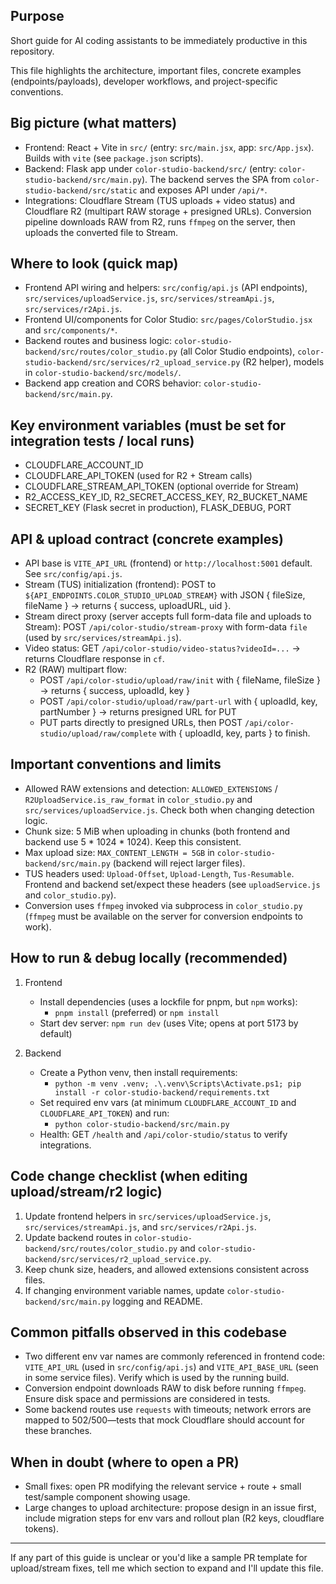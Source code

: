 ## Purpose
Short guide for AI coding assistants to be immediately productive in this repository.

This file highlights the architecture, important files, concrete examples (endpoints/payloads), developer workflows, and project-specific conventions.

## Big picture (what matters)
- Frontend: React + Vite in `src/` (entry: `src/main.jsx`, app: `src/App.jsx`). Builds with `vite` (see `package.json` scripts).
- Backend: Flask app under `color-studio-backend/src/` (entry: `color-studio-backend/src/main.py`). The backend serves the SPA from `color-studio-backend/src/static` and exposes API under `/api/*`.
- Integrations: Cloudflare Stream (TUS uploads + video status) and Cloudflare R2 (multipart RAW storage + presigned URLs). Conversion pipeline downloads RAW from R2, runs `ffmpeg` on the server, then uploads the converted file to Stream.

## Where to look (quick map)
- Frontend API wiring and helpers: `src/config/api.js` (API endpoints), `src/services/uploadService.js`, `src/services/streamApi.js`, `src/services/r2Api.js`.
- Frontend UI/components for Color Studio: `src/pages/ColorStudio.jsx` and `src/components/*`.
- Backend routes and business logic: `color-studio-backend/src/routes/color_studio.py` (all Color Studio endpoints), `color-studio-backend/src/services/r2_upload_service.py` (R2 helper), models in `color-studio-backend/src/models/`.
- Backend app creation and CORS behavior: `color-studio-backend/src/main.py`.

## Key environment variables (must be set for integration tests / local runs)
- CLOUDFLARE_ACCOUNT_ID
- CLOUDFLARE_API_TOKEN (used for R2 + Stream calls)
- CLOUDFLARE_STREAM_API_TOKEN (optional override for Stream)
- R2_ACCESS_KEY_ID, R2_SECRET_ACCESS_KEY, R2_BUCKET_NAME
- SECRET_KEY (Flask secret in production), FLASK_DEBUG, PORT

## API & upload contract (concrete examples)
- API base is `VITE_API_URL` (frontend) or `http://localhost:5001` default. See `src/config/api.js`.
- Stream (TUS) initialization (frontend): POST to `${API_ENDPOINTS.COLOR_STUDIO_UPLOAD_STREAM}` with JSON { fileSize, fileName } -> returns { success, uploadURL, uid }.
- Stream direct proxy (server accepts full form-data file and uploads to Stream): POST `/api/color-studio/stream-proxy` with form-data `file` (used by `src/services/streamApi.js`).
- Video status: GET `/api/color-studio/video-status?videoId=...` -> returns Cloudflare response in `cf`.
- R2 (RAW) multipart flow:
  - POST `/api/color-studio/upload/raw/init` with { fileName, fileSize } -> returns { success, uploadId, key }
  - POST `/api/color-studio/upload/raw/part-url` with { uploadId, key, partNumber } -> returns presigned URL for PUT
  - PUT parts directly to presigned URLs, then POST `/api/color-studio/upload/raw/complete` with { uploadId, key, parts } to finish.

## Important conventions and limits
- Allowed RAW extensions and detection: `ALLOWED_EXTENSIONS` / `R2UploadService.is_raw_format` in `color_studio.py` and `src/services/uploadService.js`. Check both when changing detection logic.
- Chunk size: 5 MiB when uploading in chunks (both frontend and backend use 5 * 1024 * 1024). Keep this consistent.
- Max upload size: `MAX_CONTENT_LENGTH = 5GB` in `color-studio-backend/src/main.py` (backend will reject larger files).
- TUS headers used: `Upload-Offset`, `Upload-Length`, `Tus-Resumable`. Frontend and backend set/expect these headers (see `uploadService.js` and `color_studio.py`).
- Conversion uses `ffmpeg` invoked via subprocess in `color_studio.py` (`ffmpeg` must be available on the server for conversion endpoints to work).

## How to run & debug locally (recommended)
1. Frontend
   - Install dependencies (uses a lockfile for pnpm, but `npm` works):
     - `pnpm install` (preferred) or `npm install`
   - Start dev server: `npm run dev` (uses Vite; opens at port 5173 by default)

2. Backend
   - Create a Python venv, then install requirements:
     - `python -m venv .venv; .\.venv\Scripts\Activate.ps1; pip install -r color-studio-backend/requirements.txt`
   - Set required env vars (at minimum `CLOUDFLARE_ACCOUNT_ID` and `CLOUDFLARE_API_TOKEN`) and run:
     - `python color-studio-backend/src/main.py`
   - Health: GET `/health` and `/api/color-studio/status` to verify integrations.

## Code change checklist (when editing upload/stream/r2 logic)
1. Update frontend helpers in `src/services/uploadService.js`, `src/services/streamApi.js`, and `src/services/r2Api.js`.
2. Update backend routes in `color-studio-backend/src/routes/color_studio.py` and `color-studio-backend/src/services/r2_upload_service.py`.
3. Keep chunk size, headers, and allowed extensions consistent across files.
4. If changing environment variable names, update `color-studio-backend/src/main.py` logging and README.

## Common pitfalls observed in this codebase
- Two different env var names are commonly referenced in frontend code: `VITE_API_URL` (used in `src/config/api.js`) and `VITE_API_BASE_URL` (seen in some service files). Verify which is used by the running build.
- Conversion endpoint downloads RAW to disk before running `ffmpeg`. Ensure disk space and permissions are considered in tests.
- Some backend routes use `requests` with timeouts; network errors are mapped to 502/500—tests that mock Cloudflare should account for these branches.

## When in doubt (where to open a PR)
- Small fixes: open PR modifying the relevant service + route + small test/sample component showing usage.
- Large changes to upload architecture: propose design in an issue first, include migration steps for env vars and rollout plan (R2 keys, cloudflare tokens).

---
If any part of this guide is unclear or you'd like a sample PR template for upload/stream fixes, tell me which section to expand and I'll update this file.
